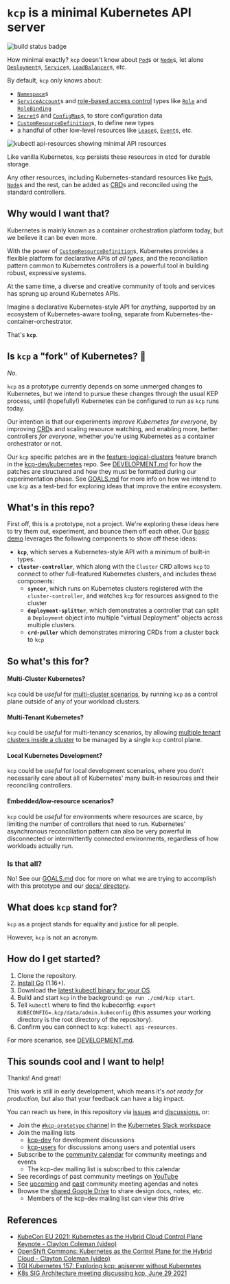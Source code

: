 # `kcp` is a minimal Kubernetes API server

![build status badge](https://github.com/kcp-dev/kcp/actions/workflows/ci.yaml/badge.svg)

How minimal exactly? `kcp` doesn't know about [`Pod`](https://kubernetes.io/docs/concepts/workloads/pods/)s or [`Node`](https://kubernetes.io/docs/concepts/architecture/nodes/)s, let alone [`Deployment`](https://kubernetes.io/docs/concepts/workloads/controllers/deployment/)s, [`Service`](https://kubernetes.io/docs/concepts/services-networking/service/)s, [`LoadBalancer`](https://kubernetes.io/docs/tasks/access-application-cluster/create-external-load-balancer/)s, etc.

By default, `kcp` only knows about:

- [`Namespace`](https://kubernetes.io/docs/concepts/overview/working-with-objects/namespaces/)s
- [`ServiceAccount`](https://kubernetes.io/docs/reference/access-authn-authz/service-accounts-admin/)s and [role-based access control](https://kubernetes.io/docs/reference/access-authn-authz/rbac/) types like [`Role`](https://kubernetes.io/docs/reference/access-authn-authz/rbac/#role-and-clusterrole) and [`RoleBinding`](https://kubernetes.io/docs/reference/access-authn-authz/rbac/#rolebinding-and-clusterrolebinding)
- [`Secret`](https://kubernetes.io/docs/concepts/configuration/secret/)s and [`ConfigMap`](https://kubernetes.io/docs/concepts/configuration/configmap/)s, to store configuration data
- [`CustomResourceDefinition`](https://kubernetes.io/docs/concepts/extend-kubernetes/api-extension/custom-resources/)s, to define new types
- a handful of other low-level resources like [`Lease`](https://kubernetes.io/docs/reference/kubernetes-api/cluster-resources/lease-v1/)s, [`Event`](https://kubernetes.io/docs/tasks/debug-application-cluster/debug-application-introspection/)s, etc.

![kubectl api-resources showing minimal API resources](./docs/images/kubectl-api-resources.png)

Like vanilla Kubernetes, `kcp` persists these resources in etcd for durable storage.

Any other resources, including Kubernetes-standard resources like [`Pod`](https://kubernetes.io/docs/concepts/workloads/pods/)s, [`Node`](https://kubernetes.io/docs/concepts/architecture/nodes/)s and the rest, can be added as [CRD](https://kubernetes.io/docs/concepts/extend-kubernetes/api-extension/custom-resources/)s and reconciled using the standard controllers.

## Why would I want that?

Kubernetes is mainly known as a container orchestration platform today, but we believe it can be even more.

With the power of [`CustomResourceDefinition`](https://kubernetes.io/docs/concepts/extend-kubernetes/api-extension/custom-resources/)s, Kubernetes provides a flexible platform for declarative APIs of _all types_, and the reconciliation pattern common to Kubernetes controllers is a powerful tool in building robust, expressive systems.

At the same time, a diverse and creative community of tools and services has sprung up around Kubernetes APIs.

Imagine a declarative Kubernetes-style API for _anything_, supported by an ecosystem of Kubernetes-aware tooling, separate from Kubernetes-the-container-orchestrator.

That's **`kcp`**.


## Is `kcp` a "fork" of Kubernetes? 🍴

_No._

`kcp` as a prototype currently depends on some unmerged changes to Kubernetes, but we intend to pursue these changes through the usual KEP process, until (hopefully!) Kubernetes can be configured to run as `kcp` runs today.

Our intention is that our experiments _improve Kubernetes for everyone_, by improving [CRD](https://kubernetes.io/docs/concepts/extend-kubernetes/api-extension/custom-resources/)s and scaling resource watching, and enabling more, better controllers _for everyone_, whether you're using Kubernetes as a container orchestrator or not.

Our `kcp` specific patches are in the [feature-logical-clusters](https://github.com/kcp-dev/kubernetes/tree/feature-logical-clusters) feature branch in the [kcp-dev/kubernetes](https://github.com/kcp-dev/kubernetes) repo. See [DEVELOPMENT.md](DEVELOPMENT.md) for how the patches are structured and how they must be formatted during our experimentation phase.  See [GOALS.md](GOALS.md) for more info on how we intend to use `kcp` as a test-bed for exploring ideas that improve the entire ecosystem.


## What's in this repo?

First off, this is a prototype, not a project. We're exploring these ideas here to try them out, experiment, and bounce them off each other.  Our [basic demo](contrib/demo/README.md) leverages the following components to show off these ideas:

- **`kcp`**, which serves a Kubernetes-style API with a minimum of built-in types.
- **`cluster-controller`**, which along with the `Cluster` CRD allows `kcp` to connect to other full-featured Kubernetes clusters, and includes these components:
  - **`syncer`**, which runs on Kubernetes clusters registered with the `cluster-controller`, and watches `kcp` for resources assigned to the cluster
  - **`deployment-splitter`**, which demonstrates a controller that can split a `Deployment` object into multiple "virtual Deployment" objects across multiple clusters.
  - **`crd-puller`** which demonstrates mirroring CRDs from a cluster back to `kcp`


## So what's this for?

#### Multi-Cluster Kubernetes?

`kcp` could be _useful_ for [multi-cluster scenarios](docs/investigations/transparent-multi-cluster.md), by running `kcp` as a control plane outside of any of your workload clusters.

#### Multi-Tenant Kubernetes?

`kcp` could be _useful_ for multi-tenancy scenarios, by allowing [multiple tenant clusters inside a cluster](docs/investigations/logical-clusters.md) to be managed by a single `kcp` control plane.

#### Local Kubernetes Development?

`kcp` could be _useful_ for local development scenarios, where you don't necessarily care about all of Kubernetes' many built-in resources and their reconciling controllers.

#### Embedded/low-resource scenarios?

`kcp` could be _useful_ for environments where resources are scarce, by limiting the number of controllers that need to run. Kubernetes' asynchronous reconciliation pattern can also be very powerful in disconnected or intermittently connected environments, regardless of how workloads actually run.

### Is that all?

No! See our [GOALS.md](GOALS.md) doc for more on what we are trying to accomplish with this prototype and our [docs/ directory](docs/).


## What does `kcp` stand for?

`kcp` as a project stands for equality and justice for all people.

However, `kcp` is not an acronym.

## How do I get started?
1. Clone the repository.
2. [Install Go](https://golang.org/doc/install) (1.16+).
3. Download the [latest kubectl binary for your OS](https://kubernetes.io/docs/tasks/tools/#kubectl).
4. Build and start `kcp` in the background: `go run ./cmd/kcp start`.
5. Tell `kubectl` where to find the kubeconfig: `export KUBECONFIG=.kcp/data/admin.kubeconfig` (this assumes your working directory is the root directory of the repository).
6. Confirm you can connect to `kcp`: `kubectl api-resources`.

For more scenarios, see [DEVELOPMENT.md](DEVELOPMENT.md).

## This sounds cool and I want to help!

Thanks! And great!

This work is still in early development, which means it's _not ready for production_, but also that your feedback can have a big impact.

You can reach us here, in this repository via [issues](https://github.com/kcp-dev/kcp/issues) and [discussions](https://github.com/kcp-dev/kcp/discussions), or:

- Join the [`#kcp-prototype` channel](https://app.slack.com/client/T09NY5SBT/C021U8WSAFK) in the [Kubernetes Slack workspace](https://slack.k8s.io)
- Join the mailing lists
    - [kcp-dev](https://groups.google.com/g/kcp-dev) for development discussions
    - [kcp-users](https://groups.google.com/g/kcp-users) for discussions among users and potential users
- Subscribe to the [community calendar](https://calendar.google.com/calendar/embed?src=ujjomvk4fa9fgdaem32afgl7g0%40group.calendar.google.com) for community meetings and events
    - The kcp-dev mailing list is subscribed to this calendar
- See recordings of past community meetings on [YouTube](https://www.youtube.com/channel/UCfP_yS5uYix0ppSbm2ltS5Q)
- See [upcoming](https://github.com/kcp-dev/kcp/issues?q=is%3Aissue+is%3Aopen+label%3Acommunity-meeting) and [past](https://github.com/kcp-dev/kcp/issues?q=is%3Aissue+label%3Acommunity-meeting+is%3Aclosed) community meeting agendas and notes
- Browse the [shared Google Drive](https://drive.google.com/drive/folders/1FN7AZ_Q1CQor6eK0gpuKwdGFNwYI517M?usp=sharing) to share design docs, notes, etc.
    - Members of the kcp-dev mailing list can view this drive

## References

- [KubeCon EU 2021: Kubernetes as the Hybrid Cloud Control Plane Keynote - Clayton Coleman (video)](https://www.youtube.com/watch?v=oaPBYUfdFE8)
- [OpenShift Commons: Kubernetes as the Control Plane for the Hybrid Cloud - Clayton Coleman (video)](https://www.youtube.com/watch?v=Y3Y11Aj_01I)
- [TGI Kubernetes 157: Exploring kcp: apiserver without Kubernetes](https://youtu.be/FD_kY3Ey2pI)
- [K8s SIG Architecture meeting discussing kcp, June 29 2021](https://www.youtube.com/watch?v=YrdAYoo-UQQ)
